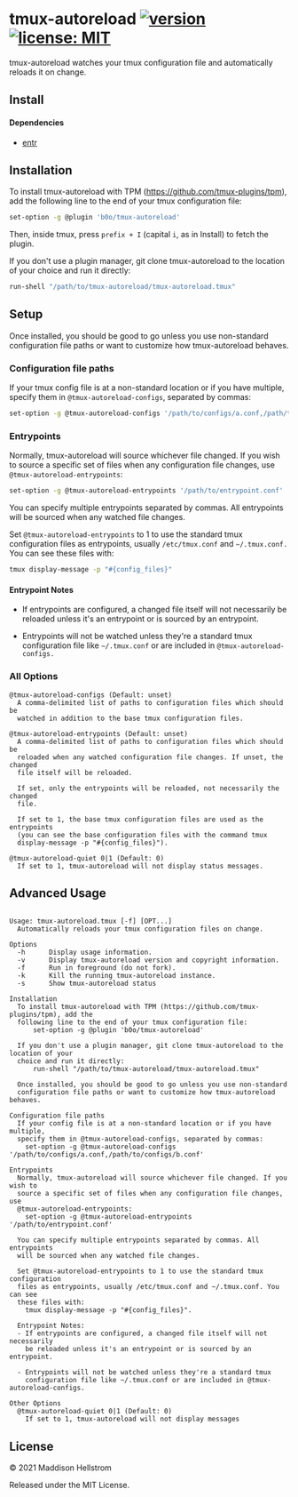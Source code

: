 # tmux-autoreload [![version](https://img.shields.io/github/v/tag/b0o/tmux-autoreload?style=flat&color=yellow&label=version&sort=semver)](https://github.com/b0o/tmux-autoreload/releases) [![license: MIT](https://img.shields.io/github/license/b0o/tmux-autoreload?style=flat&color=green)](https://mit-license.org)

tmux-autoreload watches your tmux configuration file and automatically reloads
it on change.

## Install

#### Dependencies

- [entr](https://github.com/eradman/entr)

## Installation

To install tmux-autoreload with TPM (https://github.com/tmux-plugins/tpm), add the
following line to the end of your tmux configuration file:

```sh
set-option -g @plugin 'b0o/tmux-autoreload'
```

Then, inside tmux, press `prefix + I` (capital `i`, as in Install) to fetch the plugin.

If you don't use a plugin manager, git clone tmux-autoreload to the location of your
choice and run it directly:

```sh
run-shell "/path/to/tmux-autoreload/tmux-autoreload.tmux"
```

## Setup

Once installed, you should be good to go unless you use non-standard
configuration file paths or want to customize how tmux-autoreload behaves.

### Configuration file paths

If your tmux config file is at a non-standard location or if you have multiple,
specify them in `@tmux-autoreload-configs`, separated by commas:

```sh
set-option -g @tmux-autoreload-configs '/path/to/configs/a.conf,/path/to/configs/b.conf'
```

### Entrypoints

Normally, tmux-autoreload will source whichever file changed. If you wish to
source a specific set of files when any configuration file changes, use
`@tmux-autoreload-entrypoints`:

```sh
set-option -g @tmux-autoreload-entrypoints '/path/to/entrypoint.conf'
```

You can specify multiple entrypoints separated by commas. All entrypoints
will be sourced when any watched file changes.

Set `@tmux-autoreload-entrypoints` to 1 to use the standard tmux configuration
files as entrypoints, usually `/etc/tmux.conf` and `~/.tmux.conf.` You can see
these files with:

```sh
tmux display-message -p "#{config_files}"
```

#### Entrypoint Notes

- If entrypoints are configured, a changed file itself will not necessarily
  be reloaded unless it's an entrypoint or is sourced by an entrypoint.

- Entrypoints will not be watched unless they're a standard tmux
  configuration file like `~/.tmux.conf` or are included in `@tmux-autoreload-configs.`

### All Options

```
@tmux-autoreload-configs (Default: unset)
  A comma-delimited list of paths to configuration files which should be
  watched in addition to the base tmux configuration files.

@tmux-autoreload-entrypoints (Default: unset)
  A comma-delimited list of paths to configuration files which should be
  reloaded when any watched configuration file changes. If unset, the changed
  file itself will be reloaded.

  If set, only the entrypoints will be reloaded, not necessarily the changed
  file.

  If set to 1, the base tmux configuration files are used as the entrypoints
  (you can see the base configuration files with the command tmux
  display-message -p "#{config_files}").

@tmux-autoreload-quiet 0|1 (Default: 0)
  If set to 1, tmux-autoreload will not display status messages.
```

## Advanced Usage

<!-- USAGE -->

```

Usage: tmux-autoreload.tmux [-f] [OPT...]
  Automatically reloads your tmux configuration files on change.

Options
  -h      Display usage information.
  -v      Display tmux-autoreload version and copyright information.
  -f      Run in foreground (do not fork).
  -k      Kill the running tmux-autoreload instance.
  -s      Show tmux-autoreload status

Installation
  To install tmux-autoreload with TPM (https://github.com/tmux-plugins/tpm), add the
  following line to the end of your tmux configuration file:
      set-option -g @plugin 'b0o/tmux-autoreload'

  If you don't use a plugin manager, git clone tmux-autoreload to the location of your
  choice and run it directly:
      run-shell "/path/to/tmux-autoreload/tmux-autoreload.tmux"

  Once installed, you should be good to go unless you use non-standard
  configuration file paths or want to customize how tmux-autoreload behaves.

Configuration file paths
  If your config file is at a non-standard location or if you have multiple,
  specify them in @tmux-autoreload-configs, separated by commas:
    set-option -g @tmux-autoreload-configs '/path/to/configs/a.conf,/path/to/configs/b.conf'

Entrypoints
  Normally, tmux-autoreload will source whichever file changed. If you wish to
  source a specific set of files when any configuration file changes, use
  @tmux-autoreload-entrypoints:
    set-option -g @tmux-autoreload-entrypoints '/path/to/entrypoint.conf'

  You can specify multiple entrypoints separated by commas. All entrypoints
  will be sourced when any watched file changes.

  Set @tmux-autoreload-entrypoints to 1 to use the standard tmux configuration
  files as entrypoints, usually /etc/tmux.conf and ~/.tmux.conf. You can see
  these files with:
    tmux display-message -p "#{config_files}".

  Entrypoint Notes:
  - If entrypoints are configured, a changed file itself will not necessarily
    be reloaded unless it's an entrypoint or is sourced by an entrypoint.

  - Entrypoints will not be watched unless they're a standard tmux
    configuration file like ~/.tmux.conf or are included in @tmux-autoreload-configs.

Other Options
  @tmux-autoreload-quiet 0|1 (Default: 0)
    If set to 1, tmux-autoreload will not display messages

```

<!-- /USAGE -->

## License

<!-- LICENSE -->

&copy; 2021 Maddison Hellstrom

Released under the MIT License.

<!-- /LICENSE -->
